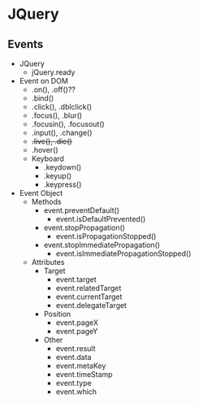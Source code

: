 # JQuery
## Events
- JQuery
    - jQuery.ready
- Event on DOM
    - .on(), .off()??
    - .bind()
    - .click(), .dblclick()
    - .focus(), .blur()
    - .focusin(), .focusout()
    - .input(), .change()
    - ~~.live(), .die()~~
    - .hover()
    - Keyboard
        - .keydown()
        - .keyup()
        - .keypress()
- Event Object
    - Methods
        - event.preventDefault()
            - event.isDefaultPrevented()
        - event.stopPropagation()
            - event.isPropagationStopped()
        - event.stopImmediatePropagation()
            - event.isImmediatePropagationStopped()
    - Attributes
        - Target
            - event.target
            - event.relatedTarget
            - event.currentTarget
            - event.delegateTarget
        - Position
            - event.pageX
            - event.pageY
        - Other
            - event.result
            - event.data
            - event.metaKey
            - event.timeStamp
            - event.type
            - event.which